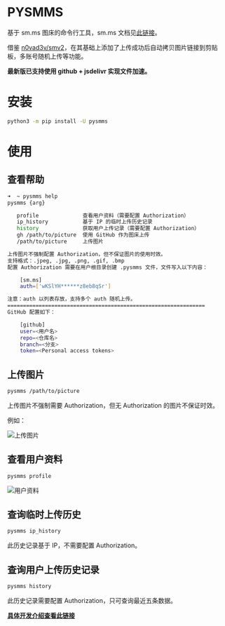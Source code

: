 # PYSMMS

基于 sm.ms 图床的命令行工具，sm.ms 文档见[此链接](https://doc.sm.ms/)。

借鉴 [n0vad3v/smv2](https://github.com/n0vad3v/smv2)，在其基础上添加了上传成功后自动拷贝图片链接到剪贴板，多账号随机上传等功能。

**最新版已支持使用 github + jsdelivr 实现文件加速。**

# 安装

```bash
python3 -m pip install -U pysmms
```

# 使用

## 查看帮助

```bash
➜  ~ pysmms help
pysmms {arg}

   profile              查看用户资料（需要配置 Authorization）
   ip_history           基于 IP 的临时上传历史记录
   history              获取用户上传记录（需要配置 Authorization）
   gh /path/to/picture  使用 GitHub 作为图床上传
   /path/to/picture     上传图片

上传图片不强制配置 Authorization，但不保证图片的使用时效。
支持格式：.jpeg, .jpg, .png, .gif, .bmp
配置 Authorization 需要在用户根目录创建 .pysmms 文件，文件写入以下内容：

    [sm.ms]
    auth=['wKSlYH******z8eb8qSr']

注意：auth 以列表存放，支持多个 auth 随机上传。
===============================================================
GitHub 配置如下：

    [github]
    user=<用户名>
    repo=<仓库名>
    branch=<分支>
    token=<Personal access tokens>
```

## 上传图片

```bash
pysmms /path/to/picture
```

上传图片不强制需要 Authorization，但无 Authorization 的图片不保证时效。

例如：

![上传图片](https://i.loli.net/2020/02/24/lIBou7j5NetLfT1.png)

## 查看用户资料

```bash
pysmms profile
```

![用户资料](https://i.loli.net/2020/02/24/DwTYEchCsbmW4Iu.png)

## 查询临时上传历史

```bash
pysmms ip_history
```

此历史记录基于 IP，不需要配置 Authorization。

## 查询用户上传历史记录

```bash
pysmms history
```

此历史记录需要配置 Authorization，只可查询最近五条数据。

**[具体开发介绍查看此链接](https://lijianxun.top/274.html)**
